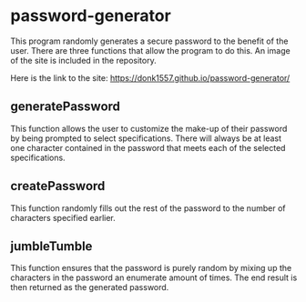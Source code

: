 # password-generator

This program randomly generates a secure password to the benefit of the user. There are three functions that allow the program to do this. An image of the site is included in the repository.

Here is the link to the site: https://donk1557.github.io/password-generator/

## generatePassword
This function allows the user to customize the make-up of their password by being prompted to select specifications. There will always be at least one character contained in the password that meets each of the selected specifications.

## createPassword
This function randomly fills out the rest of the password to the number of characters specified earlier. 

## jumbleTumble
This function ensures that the password is purely random by mixing up the characters in the password an enumerate amount of times. The end result is then returned as the generated password.
